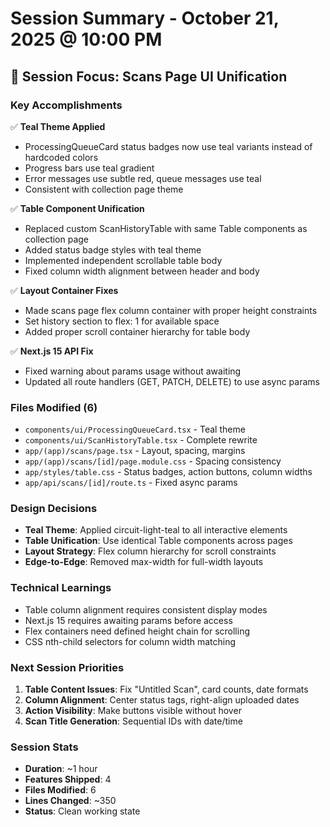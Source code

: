 # Session Summary - October 21, 2025 @ 10:00 PM

## 🎯 Session Focus: Scans Page UI Unification

### Key Accomplishments

✅ **Teal Theme Applied**
- ProcessingQueueCard status badges now use teal variants instead of hardcoded colors
- Progress bars use teal gradient
- Error messages use subtle red, queue messages use teal
- Consistent with collection page theme

✅ **Table Component Unification** 
- Replaced custom ScanHistoryTable with same Table components as collection page
- Added status badge styles with teal theme
- Implemented independent scrollable table body
- Fixed column width alignment between header and body

✅ **Layout Container Fixes**
- Made scans page flex column container with proper height constraints
- Set history section to flex: 1 for available space
- Added proper scroll container hierarchy for table body

✅ **Next.js 15 API Fix**
- Fixed warning about params usage without awaiting
- Updated all route handlers (GET, PATCH, DELETE) to use async params

### Files Modified (6)
- `components/ui/ProcessingQueueCard.tsx` - Teal theme
- `components/ui/ScanHistoryTable.tsx` - Complete rewrite
- `app/(app)/scans/page.tsx` - Layout, spacing, margins
- `app/(app)/scans/[id]/page.module.css` - Spacing consistency  
- `app/styles/table.css` - Status badges, action buttons, column widths
- `app/api/scans/[id]/route.ts` - Fixed async params

### Design Decisions
- **Teal Theme**: Applied circuit-light-teal to all interactive elements
- **Table Unification**: Use identical Table components across pages
- **Layout Strategy**: Flex column hierarchy for scroll constraints
- **Edge-to-Edge**: Removed max-width for full-width layouts

### Technical Learnings
- Table column alignment requires consistent display modes
- Next.js 15 requires awaiting params before access
- Flex containers need defined height chain for scrolling
- CSS nth-child selectors for column width matching

### Next Session Priorities
1. **Table Content Issues**: Fix "Untitled Scan", card counts, date formats
2. **Column Alignment**: Center status tags, right-align uploaded dates  
3. **Action Visibility**: Make buttons visible without hover
4. **Scan Title Generation**: Sequential IDs with date/time

### Session Stats
- **Duration**: ~1 hour
- **Features Shipped**: 4
- **Files Modified**: 6
- **Lines Changed**: ~350
- **Status**: Clean working state
